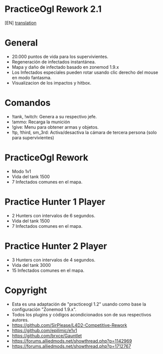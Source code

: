 # PracticeOgl Rework 2.1

[EN] [translation](https://translate.google.com/translate?sl=es&tl=en&u=https://github.com/lechuga16/practiceogl_rework)

# General
- 20.000 puntos de vida para los supervivientes.
- Regeneración de infectados instantánea.
- Mapa y daño de infectado basado en zonemod 1.9.x
- Los Infectados especiales pueden rotar usando clic derecho del mouse en modo fantasma.
- Visualizacion de los impactos y hitbox.

# Comandos
- !tank, !witch: Genera a su respectivo jefe.
- !ammo: Recarga la munición
- !give: Menu para obtener armas y objetos.
- !tp, !third, sm_3rd: Activa/desactiva la cámara de tercera persona (solo para supervivientes)

# PracticeOgl Rework
- Modo 1v1
- Vida del tank 1500
- 7 Infectados comunes en el mapa.

# Practice Hunter 1 Player
- 2 Hunters con intervalos de 6 segundos.
- Vida del tank 1500
- 7 Infectados comunes en el mapa.

# Practice Hunter 2 Player
- 3 Hunters con intervalos de 4 segundos.
- Vida del tank 3000
- 15 Infectados comunes en el mapa.

# Copyright

- Esta es una adaptación de "practiceogl 1.2" usando como base la configuración "Zonemod 1.9.x".
- Todos los plugins y códigos acondicionados son de sus respectivos autores.
- https://github.com/SirPlease/L4D2-Competitive-Rework
- https://github.com/epilimic/e1v1
- https://github.com/brxce/Gauntlet
- https://forums.alliedmods.net/showthread.php?p=1142969
- https://forums.alliedmods.net/showthread.php?p=1712767
